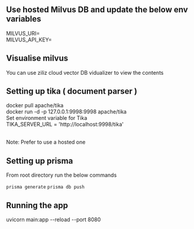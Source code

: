 ## Use hosted Milvus DB and update the below env variables 

MILVUS_URI= <br/>
MILVUS_API_KEY=


## Visualise milvus

You can use ziliz cloud vector DB vidualizer to view the contents

## Setting up tika ( document parser )

docker pull apache/tika <br/>
docker run -d -p 127.0.0.1:9998:9998 apache/tika <br/>
Set environment variable for Tika <br/>
TIKA_SERVER_URL = 'http://localhost:9998/tika'<br/><br/>

Note: Prefer to use a hosted one

## Setting up prisma

From root directory run the below commands

`prisma generate`
`prisma db push`

## Running the app

uvicorn main:app --reload --port 8080

